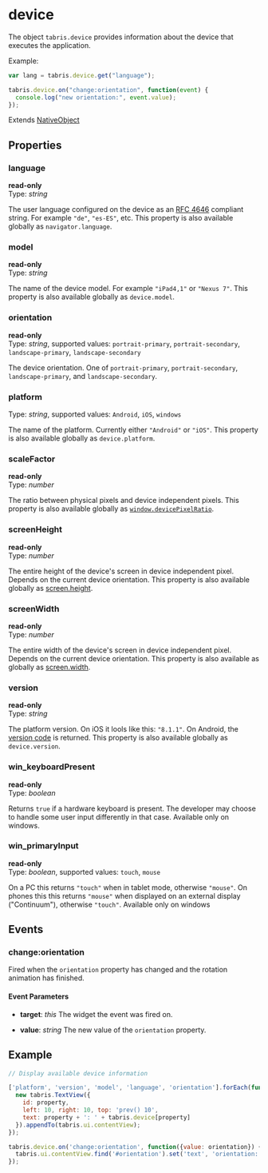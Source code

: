 ---
---
# device

The object `tabris.device` provides information about the device that executes the application.

Example:

```js
var lang = tabris.device.get("language");

tabris.device.on("change:orientation", function(event) {
  console.log("new orientation:", event.value);
});
```

Extends [NativeObject](NativeObject.md)

## Properties

### language

**read-only**<br/>
Type: *string*

The user language configured on the device as an [RFC 4646](http://tools.ietf.org/html/rfc4646) compliant string. For example `"de"`, `"es-ES"`, etc. This property is also available globally as `navigator.language`.

### model

**read-only**<br/>
Type: *string*

The name of the device model. For example `"iPad4,1"` or `"Nexus 7"`. This property is also available globally as `device.model`.

### orientation

**read-only**<br/>
Type: *string*, supported values: `portrait-primary`, `portrait-secondary`, `landscape-primary`, `landscape-secondary`

The device orientation. One of `portrait-primary`, `portrait-secondary`, `landscape-primary`, and `landscape-secondary`.

### platform

Type: *string*, supported values: `Android`, `iOS`, `windows`

The name of the platform. Currently either `"Android"` or `"iOS"`. This property is also available globally as `device.platform`.

### scaleFactor

**read-only**<br/>
Type: *number*

The ratio between physical pixels and device independent pixels. This property is also available globally as [`window.devicePixelRatio`](https://developer.mozilla.org/en-US/docs/Web/API/Window.devicePixelRatio).

### screenHeight

**read-only**<br/>
Type: *number*

The entire height of the device's screen in device independent pixel. Depends on the current device orientation. This property is also available globally as [screen.height](https://developer.mozilla.org/en-US/docs/Web/API/Screen.height).

### screenWidth

**read-only**<br/>
Type: *number*

The entire width of the device's screen in device independent pixel. Depends on the current device orientation. This property is also available as globally as [screen.width](https://developer.mozilla.org/en-US/docs/Web/API/Screen.width).

### version

**read-only**<br/>
Type: *string*

The platform version. On iOS it lools like this: `"8.1.1"`. On Android, the [version code](https://developer.android.com/reference/android/os/Build.VERSION_CODES.html) is returned. This property is also available globally as `device.version`.

### win_keyboardPresent

**read-only**<br/>
Type: *boolean*

Returns `true` if a hardware keyboard is present. The developer may choose to handle some user input differently in that case. Available only on windows.

### win_primaryInput

**read-only**<br/>
Type: *boolean*, supported values: `touch`, `mouse`

On a PC this returns `"touch"` when in tablet mode, otherwise `"mouse"`. On phones this this returns `"mouse"` when displayed on an external display ("Continuum"), otherwise `"touch"`. Available only on windows


## Events

### change:orientation

Fired when the `orientation` property has changed and the rotation animation has finished.

#### Event Parameters 

- **target**: *this*
    The widget the event was fired on.

- **value**: *string*
    The new value of the `orientation` property.





## Example

```js
// Display available device information

['platform', 'version', 'model', 'language', 'orientation'].forEach(function(property) {
  new tabris.TextView({
    id: property,
    left: 10, right: 10, top: 'prev() 10',
    text: property + ': ' + tabris.device[property]
  }).appendTo(tabris.ui.contentView);
});

tabris.device.on('change:orientation', function({value: orientation}) {
  tabris.ui.contentView.find('#orientation').set('text', 'orientation: ' + orientation);
});
```